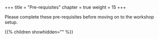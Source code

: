 +++
title = "Pre-requisites"
chapter = true
weight = 15
+++

Please complete these pre-requisites before moving on to the workshop setup.

{{% children showhidden="" %}}


